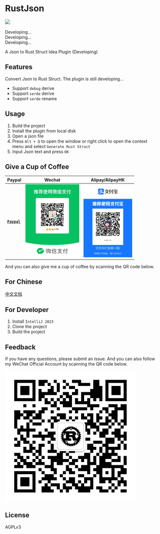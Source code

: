 # RustJson
<img src="https://img.shields.io/badge/latest%20version-developing-blue.svg?style=flat" />

Developing...  
Developing...  
Developing...

A Json to Rust Struct Idea Plugin (Developing)

## Features

Convert Json to Rust Struct.
The plugin is still developing...

* Support `debug` derive
* Support `serde` derive
* Support `serde` rename

## Usage

1. Build the project
2. Install the plugin from local disk
3. Open a json file
4. Press `Alt + Q`  to open the window or right click to open the context menu and select `Generate Rust Struct`
5. Input Json text and press `OK`

## Give a Cup of Coffee

| Paypal                                                  | Wechat                                     | Alipay/AlipayHK                            |
|---------------------------------------------------------|--------------------------------------------|--------------------------------------------|
| [**`Paypal`**](https://www.paypal.com/paypalme/haoyu94) | <img src="demo/wechat.jpg" height="240" /> | <img src="demo/alipay.jpg" height="240" /> |

And you can also give me a cup of coffee by scanning the QR code below.

## For Chinese

[中文文档](README_CN.md)

## For Developer

1. Install `IntelliJ 2023`
2. Clone the project
3. Build the project

## Feedback

If you have any questions, please submit an issue. And you can also follow my WeChat Official Account by scanning the QR
code below.

<img src="demo/qrcode.jpg">

## License

AGPLv3

